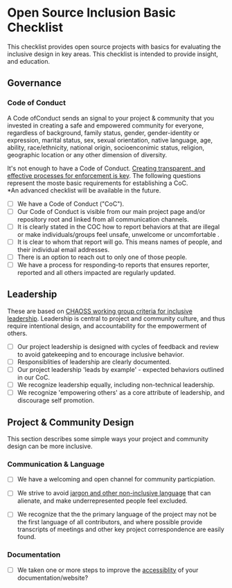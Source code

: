 # Open Source Inclusion Basic Checklist


This checklist provides open source projects with basics for evaluating the inclusive design in key areas.  This checklist is intended to provide insight, and education.

## Governance

### Code of Conduct
A Code ofConduct sends an  signal to your project & community that you invested in creating a safe and empowered community for everyone, regardless of background, family status, gender, gender-identity or expression, marital status, sex, sexual orientation, native language, age, ability, race/ethnicity, national origin, socioenconimic status, religion, geographic location or any other dimension of diversity.

It's not enough to have a Code of Conduct. [Creating transparent, and effective processes for enforcement is key](https://medium.com/mozilla-open-innovation/how-were-making-code-of-conduct-enforcement-real-and-scaling-it-3e382cf94415).  The following questions represent the moste basic requirements for establishing a CoC.  
*An advanced checklist will be available in the future.


- [ ] We have a Code of Conduct ("CoC").
- [ ] Our Code of Conduct is visible from our main project page and/or repository root and linked from all communication channels.
- [ ] It is clearly stated in the COC how to report behaviors at that are illegal or make individuals/groups feel unsafe, unwelcome or uncomfortable .
- [ ] It is clear to whom that report will go.  This means names of people, and their individual email addresses.
- [ ] There is an option to reach out to only one of those people.
- [ ] We have a process for responding-to reports that ensures reporter, reported and all others impacted are regularly updated.

## Leadership
These are based on [CHAOSS working group criteria for inclusive leadership](https://github.com/chaoss/wg-diversity-inclusion/blob/master/assets/leadership-principles.md).  Leadership is central to project and community culture, and thus require intentional design, and accountability for the empowerment of others. 

- [ ] Our project leadership is designed with cycles of feedback and review to avoid gatekeeping and to encourage inclusive behavior.
- [ ] Responsiblities of leadership are clearly documented.
- [ ] Our project leadership 'leads by example' - expected behaviors outlined in our CoC.
- [ ] We recognize leadership equally, including non-technical leadership.
- [ ] We recognize 'empowering others' as a core attribute of leadership, and discourage self promotion.

## Project & Community Design
This section describes some simple ways your project and community design can be more inclusive.  

### Communication & Language
- [ ] We have a welcoming and open channel for community particpiation.
- [ ] We strive to avoid [jargon and other non-inclusive language](https://open.buffer.com/inclusive-language-tech/) that can alienate, and make underrepresented people feel excluded.

- [ ] We recognize that the the primary language of the project may not be the first language of all contributors, and where possible provide transcripts of meetings and other key project correspondence are easily found.

### Documentation

- [ ] We taken one or more steps to improve the [accessiblity](https://www.comprend.com/blog/2017/test-your-websites-accessibility/) of your documentation/website?  


